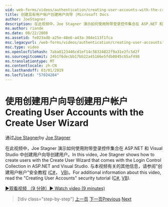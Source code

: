 ```yaml
---
uid: web-forms/videos/authentication/creating-user-accounts-with-the-create-user-wizard
title: 创建具有用户帐户创建用户向导 |Microsoft Docs
author: JoeStagner
description: 在此视频中，Joe Stagner 演示如何使用附带登录控件集合在 ASP.NET 和 Visual Studio 中创建用户向导创建用户。 F....
ms.author: riande
ms.date: 08/22/2008
ms.assetid: fe023ad0-a25e-48e6-a43a-304e113f1fca
msc.legacyurl: /web-forms/videos/authentication/creating-user-accounts-with-the-create-user-wizard
msc.type: video
ms.openlocfilehash: 7aba0123446cd1ef14c58324022f9a31e2fc5d2f
ms.sourcegitcommit: 24b1f6decbb17bb22a45166e5fdb0845c65af498
ms.translationtype: MT
ms.contentlocale: zh-CN
ms.lasthandoff: 03/01/2019
ms.locfileid: "57024284"
---
```

<a name="creating-user-accounts-with-the-create-user-wizard"></a><span data-ttu-id="1c85a-104">使用创建用户向导创建用户帐户</span><span class="sxs-lookup"><span data-stu-id="1c85a-104">Creating User Accounts with the Create User Wizard</span></span>
====================
<span data-ttu-id="1c85a-105">通过[Joe Stagner](https://github.com/JoeStagner)</span><span class="sxs-lookup"><span data-stu-id="1c85a-105">by [Joe Stagner](https://github.com/JoeStagner)</span></span>

<span data-ttu-id="1c85a-106">在此视频中，Joe Stagner 演示如何使用附带登录控件集合在 ASP.NET 和 Visual Studio 中创建用户向导创建用户。</span><span class="sxs-lookup"><span data-stu-id="1c85a-106">In this video, Joe Stagner shows how to create users with the Create User Wizard that comes with the Login Control Collection in ASP.NET and Visual Studio.</span></span> <span data-ttu-id="1c85a-107">与本视频有关的其他信息，请参阅"创建用户帐户"安全教程 ([C#](../../overview/older-versions-security/membership/creating-user-accounts-cs.md)， [VB](../../overview/older-versions-security/membership/creating-user-accounts-vb.md))。</span><span class="sxs-lookup"><span data-stu-id="1c85a-107">For additional information about this video, read the "Creating User Accounts" security tutorial ([C#](../../overview/older-versions-security/membership/creating-user-accounts-cs.md), [VB](../../overview/older-versions-security/membership/creating-user-accounts-vb.md)).</span></span>

[<span data-ttu-id="1c85a-108">&#9654;观看视频 （9 分钟）</span><span class="sxs-lookup"><span data-stu-id="1c85a-108">&#9654; Watch video (9 minutes)</span></span>](https://channel9.msdn.com/Blogs/ASP-NET-Site-Videos/creating-user-accounts-with-the-create-user-wizard)

> [!div class="step-by-step"]
> <span data-ttu-id="1c85a-109">[上一页](changing-membership-settings-in-the-default-membership-schema.md)
> [下一页](creating-user-accounts-programmatically.md)</span><span class="sxs-lookup"><span data-stu-id="1c85a-109">[Previous](changing-membership-settings-in-the-default-membership-schema.md)
[Next](creating-user-accounts-programmatically.md)</span></span>

